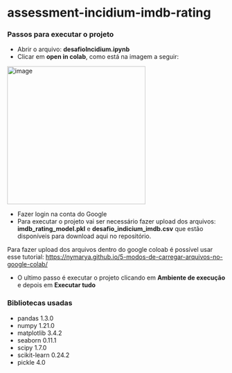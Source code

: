 # assessment-incidium-imdb-rating

### Passos para executar o projeto

- Abrir o arquivo: **desafioIncidium.ipynb**
- Clicar em **open in colab**, como está na imagem a seguir:
<img width="319" alt="image" src="https://github.com/VittorGuih/assessment-incidium-imdb-rating/assets/54645055/8ebe0fa1-7696-4890-863e-a963ce71a1f1">

- Fazer login na conta do Google
- Para executar o projeto vai ser necessário fazer upload dos arquivos: **imdb_rating_model.pkl** e **desafio_indicium_imdb.csv** que estão disponíveis para download aqui no repositório.

Para fazer upload dos arquivos dentro do google coloab é possível usar esse tutorial: https://nymarya.github.io/5-modos-de-carregar-arquivos-no-google-colab/

- O ultimo passo é executar o projeto clicando em **Ambiente de execução** e depois em **Executar tudo**


### Bibliotecas usadas

- pandas 1.3.0
- numpy 1.21.0
- matplotlib 3.4.2
- seaborn 0.11.1
- scipy 1.7.0
- scikit-learn 0.24.2
- pickle 4.0

